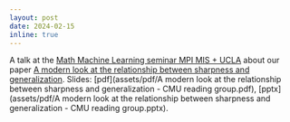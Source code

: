```yaml
---
layout: post
date: 2024-02-15
inline: true
---
```


A talk at the [Math Machine Learning seminar MPI MIS + UCLA](https://www.mis.mpg.de/events/event/a-modern-look-at-the-relationship-between-sharpness-and-generalization) about our paper [A modern look at the relationship between sharpness and generalization](https://arxiv.org/abs/2302.07011). Slides: [pdf](assets/pdf/A modern look at the relationship between sharpness and generalization - CMU reading group.pdf), [pptx](assets/pdf/A modern look at the relationship between sharpness and generalization - CMU reading group.pptx).

